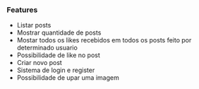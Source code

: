 ### Features

* Listar posts
* Mostrar quantidade de posts
* Mostar todos os likes recebidos em todos os posts feito por determinado usuario
* Possibilidade de like no post
* Criar novo post
* Sistema de login e register
* Possibilidade de upar uma imagem

